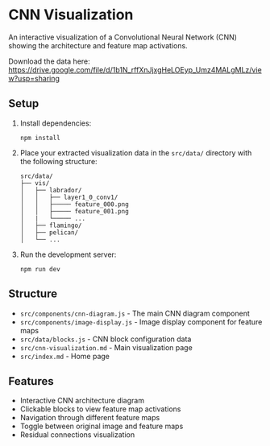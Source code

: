 # CNN Visualization

An interactive visualization of a Convolutional Neural Network (CNN) showing the architecture and feature map activations.

Download the data here:
https://drive.google.com/file/d/1b1N_rffXnJjxgHeLOEyp_Umz4MALgMLz/view?usp=sharing

## Setup

1. Install dependencies:
   ```
   npm install
   ```

2. Place your extracted visualization data in the `src/data/` directory with the following structure:
   ```
   src/data/
   ├── vis/
   │   ├── labrador/
   │   │   ├── layer1_0_conv1/
   │   │   ├───── feature_000.png
   │   │   ├───── feature_001.png
   │   |   └───── ...
   │   ├── flamingo/
   │   ├── pelican/
   │   └── ...
   ```

4. Run the development server:
   ```
   npm run dev
   ```

## Structure

- `src/components/cnn-diagram.js` - The main CNN diagram component
- `src/components/image-display.js` - Image display component for feature maps
- `src/data/blocks.js` - CNN block configuration data
- `src/cnn-visualization.md` - Main visualization page
- `src/index.md` - Home page

## Features

- Interactive CNN architecture diagram
- Clickable blocks to view feature map activations
- Navigation through different feature maps
- Toggle between original image and feature maps
- Residual connections visualization
